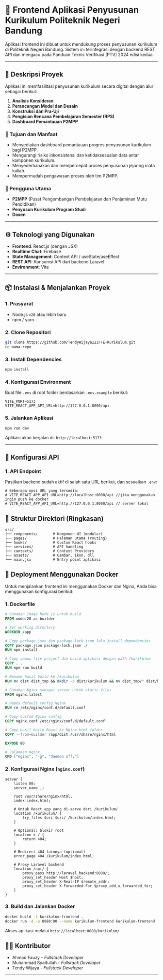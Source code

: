 
# 📘 Frontend Aplikasi Penyusunan Kurikulum Politeknik Negeri Bandung

Aplikasi frontend ini dibuat untuk mendukung proses penyusunan kurikulum di Politeknik Negeri Bandung. Sistem ini terintegrasi dengan backend REST API dan mengacu pada Panduan Teknis Verifikasi (PTV) 2024 edisi kedua.

---

## 🧾 Deskripsi Proyek

Aplikasi ini memfasilitasi penyusunan kurikulum secara digital dengan alur sebagai berikut:
1. **Analisis Konsideran**
2. **Perancangan Model dan Desain**
3. **Konstruksi dan Pra-Uji**
4. **Pengisian Rencana Pembelajaran Semester (RPS)**
5. **Dashboard Pemantauan P2MPP**

### 🎯 Tujuan dan Manfaat
- Menyediakan dashboard pemantauan progres penyusunan kurikulum bagi P2MPP.
- Mengurangi risiko inkonsistensi dan ketidaksesuaian data antar komponen kurikulum.
- Menyederhanakan dan mempercepat proses penyusunan jejaring mata kuliah.
- Mempermudah pengawasan proses oleh tim P2MPP.

### 👥 Pengguna Utama
- **P2MPP** (Pusat Pengembangan Pembelajaran dan Penjaminan Mutu Pendidikan)
- **Penyusun Kurikulum Program Studi**
- **Dosen**

---

## ⚙️ Teknologi yang Digunakan

- **Frontend**: React.js (dengan JSX)
- **Realtime Chat**: Firebase
- **State Management**: Context API / useState/useEffect
- **REST API**: Konsumsi API dari backend Laravel
- **Environment**: Vite

---

## 📦 Instalasi & Menjalankan Proyek

### 1. Prasyarat
- Node.js `v20` atau lebih baru
- npm / yarn

### 2. Clone Repositori
```bash
git clone https://github.com/TendyWijaya123/FE-Kurikulum.git
cd nama-repo
```

### 3. Install Dependencies
```bash
npm install
```

### 4. Konfigurasi Environment
Buat file `.env` di root folder berdasarkan `.env.example` berikut:

```env
VITE_PORT=5173
VITE_REACT_APP_API_URL=http://127.0.0.1:8000/api
```

### 5. Jalankan Aplikasi
```bash
npm run dev
```

Aplikasi akan berjalan di: `http://localhost:5173`

---

## 🔐 Konfigurasi API

### 1. API Endpoint
Pastikan backend sudah aktif di salah satu URL berikut, dan sesuaikan `.env`:

```env
# Beberapa opsi URL yang tersedia:
# VITE_REACT_APP_API_URL=http://localhost:8000/api //jika menggunakan ingin push ke docker
# VITE_REACT_APP_API_URL=http://127.0.0.1:8000/api // server lokal

```

## 🧭 Struktur Direktori (Ringkasan)

```
src/
├── components/       # Komponen UI (modular)
├── pages/            # Halaman utama (routing)
├── hooks/            # Custom React hooks
├── services/         # API handling
├── contexts/         # Context Providers
├── assets/           # Gambar, ikon, dll
└── main.jsx          # Entry point aplikasi
```

## 🐳 Deployment Menggunakan Docker

Untuk menjalankan frontend ini menggunakan Docker dan Nginx, Anda bisa menggunakan konfigurasi berikut:

### 1. Dockerfile

```dockerfile
# Gunakan image Node.js untuk build
FROM node:20 as builder

# Set working directory
WORKDIR /app

# Copy package.json dan package-lock.json lalu install dependencies
COPY package.json package-lock.json ./
RUN npm install

# Copy semua file project dan build aplikasi dengan path /kurikulum
COPY . .
RUN npm run build

# Rename hasil build ke /kurikulum
RUN mv dist dist_tmp && mkdir -p dist/kurikulum && mv dist_tmp/* dist/kurikulum/

# Gunakan Nginx sebagai server untuk static files
FROM nginx:latest

# Hapus default config Nginx
RUN rm /etc/nginx/conf.d/default.conf

# Copy custom Nginx config
COPY nginx.conf /etc/nginx/conf.d/default.conf

# Copy hasil build React ke Nginx html folder
COPY --from=builder /app/dist /usr/share/nginx/html

EXPOSE 80

# Jalankan Nginx
CMD ["nginx", "-g", "daemon off;"]
```

### 2. Konfigurasi Nginx (`nginx.conf`)

```nginx
server {
    listen 80;
    server_name _;

    root /usr/share/nginx/html;
    index index.html;

    # Untuk React app yang di-serve dari /kurikulum/
    location /kurikulum/ {
        try_files $uri $uri/ /kurikulum/index.html;
    }

    # Optional: blokir root
    location = / {
        return 404;
    }

    # Redirect 404 lainnya (optional)
    error_page 404 /kurikulum/index.html;

    # Proxy Laravel backend
    location /api/ {
        proxy_pass http://laravel_backend:8000/;
        proxy_set_header Host $host;
        proxy_set_header X-Real-IP $remote_addr;
        proxy_set_header X-Forwarded-For $proxy_add_x_forwarded_for;
    }
}
```

### 3. Build dan Jalankan Docker

```bash
docker build -t kurikulum-frontend .
docker run -d -p 8080:80 --name kurikulum-frontend kurikulum-frontend
```

Akses aplikasi melalui `http://localhost:8080/kurikulum/`


## 👨‍💻 Kontributor

- Ahmad Fauzy – _Fullstack Developer_
- Muhammad Syaifullah - _Fullstack Developer_
- Tendy Wijaya - _Fullstack Developer_

---


